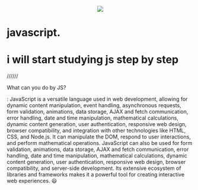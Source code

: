 
<p align="center">
<img src="https://encrypted-tbn0.gstatic.com/images?q=tbn:ANd9GcSNE0HLQ1I8Vg1GN-kHcZDV7bbJpVW3TlZa8A&usqp=CAU"></p>



# javascript.

<h1>i will start studying js step by step</h1>






//////
<p>What can you do by JS?

:
JavaScript is a versatile language used in web development, allowing for dynamic content manipulation, event handling, asynchronous requests, form validation, animations, data storage, AJAX and fetch communication, error handling, date and time manipulation, mathematical calculations, dynamic content generation, user authentication, responsive web design, browser compatibility, and integration with other technologies like HTML, CSS, and Node.js. It can manipulate the DOM, respond to user interactions, and perform mathematical operations. JavaScript can also be used for form validation, animations, data storage, AJAX and fetch communication, error handling, date and time manipulation, mathematical calculations, dynamic content generation, user authentication, responsive web design, browser compatibility, and server-side development. Its extensive ecosystem of libraries and frameworks makes it a powerful tool for creating interactive web experiences. 😃</p>
